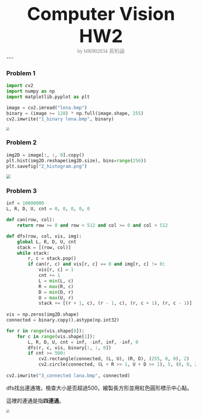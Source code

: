<center><font size="30"><b>Computer Vision HW2</b></font></center>
<center><span style="font-weight:light; color:#7a7a7a; font-family:Merriweather;">by b06902034 </span><span style="font-weight:light; color:#7a7a7a; font-family:Noto Serif CJK SC;">黃柏諭</span></center>
---

### Problem 1
```python
import cv2
import numpy as np
import matplotlib.pyplot as plt

image = cv2.imread("lena.bmp")
binary = (image >= 128) * np.full(image.shape, 255)
cv2.imwrite("1_binary lena.bmp", binary)
```

<img src="/home/alec/Documents/ComputerVision/homework2/code/1_binary lena.bmp" style="zoom:50%;" />

### Problem 2
```python
img2D = image[:, :, 0].copy()
plt.hist(img2D.reshape(img2D.size), bins=range(256))
plt.savefig("2_histogram.png")
```

<img src="/home/alec/Documents/ComputerVision/homework2/code/2_histogram.png" style="zoom: 67%;" />

### Problem 3

```python
inf = 10000000
L, R, D, U, cnt = 0, 0, 0, 0, 0

def can(row, col):
    return row >= 0 and row < 512 and col >= 0 and col < 512

def dfs(row, col, vis, img):
    global L, R, D, U, cnt
    stack = [(row, col)]
    while stack:
        r, c = stack.pop()
        if can(r, c) and vis[r, c] == 0 and img[r, c] != 0:
            vis[r, c] = 1
            cnt += 1
            L = min(L, c)
            R = max(R, c)
            D = min(D, r)
            U = max(U, r)
            stack += [(r + 1, c), (r - 1, c), (r, c + 1), (r, c - 1)]
            
vis = np.zeros(img2D.shape)
connected = binary.copy().astype(np.int32)

for r in range(vis.shape[0]):
    for c in range(vis.shape[1]):
        L, R, D, U, cnt = inf, -inf, inf, -inf, 0
        dfs(r, c, vis, binary[:, :, 0])
        if cnt >= 500:
            cv2.rectangle(connected, (L, U), (R, D), (255, 0, 0), 2)
            cv2.circle(connected, (L + R >> 1, U + D >> 1), 5, (0, 0, 255), -1)
            
cv2.imwrite("3_connected lana.bmp", connected)
```

dfs找出連通塊，檢查大小是否超過500，繪製長方形並用紅色圓形標示中心點。

這裡的連通是指**四連通**。

<img src="/home/alec/Documents/ComputerVision/homework2/code/3_connected lana.bmp" style="zoom:50%;" />

